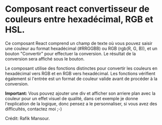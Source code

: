 # Composant react convertisseur de couleurs entre hexadécimal, RGB et HSL.

Ce composant React comprend un champ de texte où vous pouvez saisir une couleur au format hexadécimal (#RRGGBB) ou RGB (rgb(R, G, B)), et un bouton "Convertir" pour effectuer la conversion. Le résultat de la conversion sera affiché sous le bouton.

Le composant utilise des fonctions distinctes pour convertir les couleurs en hexadécimal vers RGB et en RGB vers hexadécimal. Les fonctions vérifient également si l'entrée est un format de couleur valide avant de procéder à la conversion.

**Important:**
Vous pouvez ajouter une div et afficher son arriere plan avec la couleur pour un effet visuel de qualité, dans cet exemple je donne l'explication de la logique, donc pensez a le personnaliser, si vous avez des difficultés, contactez moi ;-)

Crédit: Rafik Mansour.
